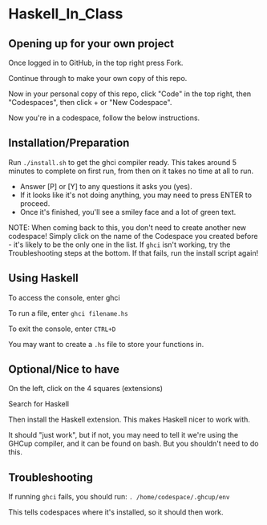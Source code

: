# Haskell_In_Class

## Opening up for your own project
Once logged in to GitHub, in the top right press Fork.

Continue through to make your own copy of this repo.

Now in your personal copy of this repo, click "Code" in the top right, then "Codespaces", then click + or "New Codespace".

Now you're in a codespace, follow the below instructions.

## Installation/Preparation
Run `./install.sh` to get the ghci compiler ready.
This takes around 5 minutes to complete on first run, from then on it takes no time at all to run.

- Answer [P] or [Y] to any questions it asks you (yes).
- If it looks like it's not doing anything, you may need to press ENTER to proceed.
- Once it's finished, you'll see a smiley face and a lot of green text.

NOTE: When coming back to this, you don't need to create another new codespace! Simply click on the name of the Codespace you created before - it's likely to be the only one in the list. If `ghci` isn't working, try the Troubleshooting steps at the bottom. If that fails, run the install script again!

## Using Haskell
To access the console, enter ghci

To run a file, enter `ghci filename.hs`

To exit the console, enter `CTRL+D`

You may want to create a `.hs` file to store your functions in.

## Optional/Nice to have

On the left, click on the 4 squares (extensions)

Search for Haskell

Then install the Haskell extension. This makes Haskell nicer to work with.

It should "just work", but if not, you may need to tell it we're using the GHCup compiler, and it can be found on bash. But you shouldn't need to do this.

## Troubleshooting
If running `ghci` fails, you should run:
`. /home/codespace/.ghcup/env`

This tells codespaces where it's installed, so it should then work.

